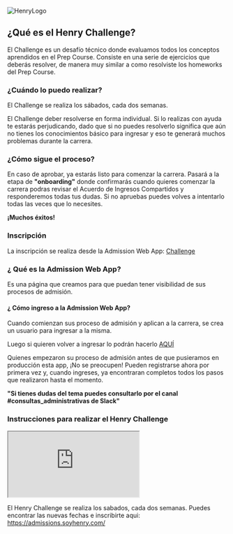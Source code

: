 ![HenryLogo](https://d31uz8lwfmyn8g.cloudfront.net/Assets/logo-henry-white-lg.png)


<!--# ANALYTICS:-->
<!-- Google tag (gtag.js) -->
<script async src="https://www.googletagmanager.com/gtag/js?id=UA-161500899-3">
</script>
<script>
  window.dataLayer = window.dataLayer || [];
  function gtag(){dataLayer.push(arguments);}
  gtag('js', new Date());
  gtag('config', 'UA-161500899-3');
</script>

<!--# GOOGLE TAG MANAGER-->
<!--# HEAD-->
<!-- Google Tag Manager -->
<script>
  (function(w,d,s,l,i){w[l]=w[l]||[];w[l].push({'gtm.start':
  new Date().getTime(),event:'gtm.js'});var f=d.getElementsByTagName(s)[0],
  j=d.createElement(s),dl=l!='dataLayer'?'&l='+l:'';j.async=true;j.src=
  'https://www.googletagmanager.com/gtm.js?id='+i+dl;f.parentNode.insertBefore(j,f);
  })(window,document,'script','dataLayer','GTM-5Z2JFWV');
</script>
<!-- End Google Tag Manager -->
<!--# BODY-->
<!-- Google Tag Manager (noscript) -->
<noscript>
  <iframe src="https://www.googletagmanager.com/ns.html?id=GTM-5Z2JFWV"
height="0" width="0" style="display:none;visibility:hidden">
  </iframe>
</noscript>
<!-- End Google Tag Manager (noscript) -->
<!-- Google tag (gtag.js) -->
<script async src="https://www.googletagmanager.com/gtag/js?id=G-LHV5X0V6Y9"><script>
<script>
  window.dataLayer = window.dataLayer || [];
  function gtag(){dataLayer.push(arguments);}
  gtag('js', new Date());
  gtag('config', 'G-LHV5X0V6Y9');
</script>

## ¿Qué es el Henry Challenge?

El Challenge es un desafío técnico donde evaluamos todos los conceptos aprendidos en el Prep Course. Consiste en una serie de ejercicios que deberás resolver, de manera muy similar a como resolviste los homeworks del Prep Course.

### ¿Cuándo lo puedo realizar?

El Challenge se realiza los sábados, cada dos semanas.

El Challenge deber resolverse en forma individual. Si lo realizas con ayuda te estarás perjudicando, dado que si no puedes resolverlo significa que aún no tienes los conocimientos básico para ingresar y eso te generará muchos problemas durante la carrera.

### ¿Cómo sigue el proceso?

En caso de aprobar, ya estarás listo para comenzar la carrera. Pasará a la etapa de **"onboarding"** donde confirmarás cuando quieres comenzar la carrera podras revisar el Acuerdo de Ingresos Compartidos y responderemos todas tus dudas. Si no apruebas puedes volves a intentarlo todas las veces que lo necesites.

**¡Muchos éxitos!**

### Inscripción

La inscripción se realiza desde la Admission Web App: [Challenge](https://admissions.soyhenry.com/)

### ¿ Qué es la Admission Web App?

Es una página que creamos para que puedan tener visibilidad de sus procesos de admisión.

#### ¿ Cómo ingreso a la Admission Web App?

Cuando comienzan sus proceso de admisión y aplican a la carrera, se crea un usuario para ingresar a la misma.

Luego si quieren volver a ingresar lo podrán hacerlo [AQUÍ](https://authentication.soyhenry.com/login/)

  Quienes empezaron su proceso de admisión antes de que pusieramos en producción esta app, ¡No se preocupen! Pueden registrarse ahora por primera vez y, cuando ingreses, ya encontraran completos todos los pasos que realizaron hasta el momento.

**"Si tienes dudas del tema puedes consultarlo por el canal #consultas_administrativas de Slack"** 


### Instrucciones para realizar el Henry Challenge



<div class="iframeContainer">
  <iframe src="https://player.vimeo.com/video/733965021?h=a3ca22b336" allow="autoplay; fullscreen" allowfullscreen></iframe>
</div>

El Henry Challenge se realiza los sabados, cada dos semanas. 
Puedes encontrar las nuevas fechas e inscribirte aqui: https://admissions.soyhenry.com/ 
